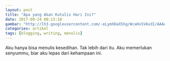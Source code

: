 ```yaml
---
layout: post
title: "Apa yang Akan Kutulis Hari Ini?"
date: 2017-09-24 00:13:18
gambar: "http://lh3.googleusercontent.com/-eLymXDaXShg/WcaHxSVAsdI/AAAAAAAAAEs/WkUeucDLPp4X6o5cH7-0A1d18rXP6jnCgCLcBGAs/s900/cafc8a52e2c4853a325e4bc2d6ecfdda.jpg"
categories: artikel
tags: [blogging, writing, menulis]
---
```


Aku hanya bisa menulis kesedihan. Tak lebih dari itu. Aku memerlukan senyummu, biar aku lepas dari kehampaan ini.